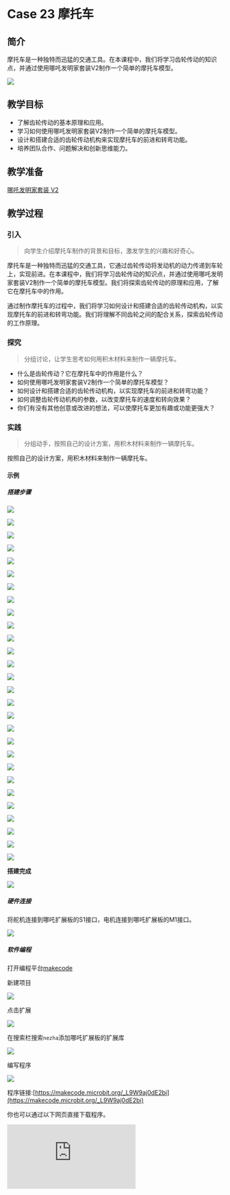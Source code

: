 ﻿---
sidebar_position: 24
---

# Case 23 摩托车

## 简介

摩托车是一种独特而迅猛的交通工具。在本课程中，我们将学习齿轮传动的知识点，并通过使用哪吒发明家套装V2制作一个简单的摩托车模型。


![](https://wiki-media-ef.oss-cn-hongkong.aliyuncs.com//images/nezha-inventors-kit-v2-case-23-01.png)


## 教学目标

- 了解齿轮传动的基本原理和应用。
- 学习如何使用哪吒发明家套装V2制作一个简单的摩托车模型。
- 设计和搭建合适的齿轮传动机构来实现摩托车的前进和转弯功能。
- 培养团队合作、问题解决和创新思维能力。


## 教学准备

[哪吒发明家套装 V2](https://www.elecfreaks.com/nezha-inventor-s-kit-v2-for-micro-bit.html)


## 教学过程

### 引入

>向学生介绍摩托车制作的背景和目标，激发学生的兴趣和好奇心。

摩托车是一种独特而迅猛的交通工具，它通过齿轮传动将发动机的动力传递到车轮上，实现前进。在本课程中，我们将学习齿轮传动的知识点，并通过使用哪吒发明家套装V2制作一个简单的摩托车模型。我们将探索齿轮传动的原理和应用，了解它在摩托车中的作用。

通过制作摩托车的过程中，我们将学习如何设计和搭建合适的齿轮传动机构，以实现摩托车的前进和转弯功能。我们将理解不同齿轮之间的配合关系，探索齿轮传动的工作原理。

### 探究

>分组讨论，让学生思考如何用积木材料来制作一辆摩托车。

- 什么是齿轮传动？它在摩托车中的作用是什么？
- 如何使用哪吒发明家套装V2制作一个简单的摩托车模型？
- 如何设计和搭建合适的齿轮传动机构，以实现摩托车的前进和转弯功能？
- 如何调整齿轮传动机构的参数，以改变摩托车的速度和转向效果？
- 你们有没有其他创意或改进的想法，可以使摩托车更加有趣或功能更强大？

### 实践

>分组动手，按照自己的设计方案，用积木材料来制作一辆摩托车。

按照自己的设计方案，用积木材料来制作一辆摩托车。

#### 示例

##### 搭建步骤

![](https://wiki-media-ef.oss-cn-hongkong.aliyuncs.com//images/nezha-inventors-kit-v2-step-23-01.png)

![](https://wiki-media-ef.oss-cn-hongkong.aliyuncs.com//images/nezha-inventors-kit-v2-step-23-02.png)

![](https://wiki-media-ef.oss-cn-hongkong.aliyuncs.com//images/nezha-inventors-kit-v2-step-23-03.png)

![](https://wiki-media-ef.oss-cn-hongkong.aliyuncs.com//images/nezha-inventors-kit-v2-step-23-04.png)

![](https://wiki-media-ef.oss-cn-hongkong.aliyuncs.com//images/nezha-inventors-kit-v2-step-23-05.png)

![](https://wiki-media-ef.oss-cn-hongkong.aliyuncs.com//images/nezha-inventors-kit-v2-step-23-06.png)

![](https://wiki-media-ef.oss-cn-hongkong.aliyuncs.com//images/nezha-inventors-kit-v2-step-23-07.png)

![](https://wiki-media-ef.oss-cn-hongkong.aliyuncs.com//images/nezha-inventors-kit-v2-step-23-08.png)

![](https://wiki-media-ef.oss-cn-hongkong.aliyuncs.com//images/nezha-inventors-kit-v2-step-23-09.png)

![](https://wiki-media-ef.oss-cn-hongkong.aliyuncs.com//images/nezha-inventors-kit-v2-step-23-10.png)

![](https://wiki-media-ef.oss-cn-hongkong.aliyuncs.com//images/nezha-inventors-kit-v2-step-23-11.png)

![](https://wiki-media-ef.oss-cn-hongkong.aliyuncs.com//images/nezha-inventors-kit-v2-step-23-12.png)

![](https://wiki-media-ef.oss-cn-hongkong.aliyuncs.com//images/nezha-inventors-kit-v2-step-23-13.png)

![](https://wiki-media-ef.oss-cn-hongkong.aliyuncs.com//images/nezha-inventors-kit-v2-step-23-14.png)

![](https://wiki-media-ef.oss-cn-hongkong.aliyuncs.com//images/nezha-inventors-kit-v2-step-23-15.png)

![](https://wiki-media-ef.oss-cn-hongkong.aliyuncs.com//images/nezha-inventors-kit-v2-step-23-16.png)

![](https://wiki-media-ef.oss-cn-hongkong.aliyuncs.com//images/nezha-inventors-kit-v2-step-23-17.png)

![](https://wiki-media-ef.oss-cn-hongkong.aliyuncs.com//images/nezha-inventors-kit-v2-step-23-18.png)

![](https://wiki-media-ef.oss-cn-hongkong.aliyuncs.com//images/nezha-inventors-kit-v2-step-23-19.png)

![](https://wiki-media-ef.oss-cn-hongkong.aliyuncs.com//images/nezha-inventors-kit-v2-step-23-20.png)

![](https://wiki-media-ef.oss-cn-hongkong.aliyuncs.com//images/nezha-inventors-kit-v2-step-23-21.png)

![](https://wiki-media-ef.oss-cn-hongkong.aliyuncs.com//images/nezha-inventors-kit-v2-step-23-22.png)

![](https://wiki-media-ef.oss-cn-hongkong.aliyuncs.com//images/nezha-inventors-kit-v2-step-23-23.png)

![](https://wiki-media-ef.oss-cn-hongkong.aliyuncs.com//images/nezha-inventors-kit-v2-step-23-24.png)

![](https://wiki-media-ef.oss-cn-hongkong.aliyuncs.com//images/nezha-inventors-kit-v2-step-23-25.png)

![](https://wiki-media-ef.oss-cn-hongkong.aliyuncs.com//images/nezha-inventors-kit-v2-step-23-26.png)

![](https://wiki-media-ef.oss-cn-hongkong.aliyuncs.com//images/nezha-inventors-kit-v2-step-23-27.png)

![](https://wiki-media-ef.oss-cn-hongkong.aliyuncs.com//images/nezha-inventors-kit-v2-step-23-28.png)

**搭建完成**

![](https://wiki-media-ef.oss-cn-hongkong.aliyuncs.com//images/nezha-inventors-kit-v2-case-23-01.png)

##### 硬件连接

将舵机连接到哪吒扩展板的S1接口，电机连接到哪吒扩展板的M1接口。

![](https://wiki-media-ef.oss-cn-hongkong.aliyuncs.com//images/nezha-inventors-kit-v2-case-23-02.png)

##### 软件编程

打开编程平台[makecode](https://makecode.microbit.org/#)

新建项目

![](https://wiki-media-ef.oss-cn-hongkong.aliyuncs.com//images/nezha-inventors-kit-v2-case-19-03.png)

点击扩展

![](https://wiki-media-ef.oss-cn-hongkong.aliyuncs.com//images/nezha-inventors-kit-v2-case-19-04.png)


在搜索栏搜索`nezha`添加哪吒扩展板的扩展库

![](https://wiki-media-ef.oss-cn-hongkong.aliyuncs.com//images/nezha-inventors-kit-v2-case-19-06.png)

编写程序

![](https://wiki-media-ef.oss-cn-hongkong.aliyuncs.com//images/nezha-inventors-kit-v2-case-23-07.png)


程序链接:[https://makecode.microbit.org/_L9W9aj0dE2bi](https://makecode.microbit.org/_L9W9aj0dE2bi)

你也可以通过以下网页直接下载程序。

<div
    style={{
        position: 'relative',
        paddingBottom: '60%',
        overflow: 'hidden',
    }}
>
    <iframe
        src="https://makecode.microbit.org/_L9W9aj0dE2bi"
        frameborder="0"
        sandbox="allow-popups allow-forms allow-scripts allow-same-origin"
        style={{
            position: 'absolute',
            width: '100%',
            height: '100%',
        }}
    />
</div>



### 展示

>分组展示，尝试制作遥控摩托车，比较各组的成果和效果。

#### 示例案例效果

按下micro:bit上的A键，摩托车开始行驶。

![](https://wiki-media-ef.oss-cn-hongkong.aliyuncs.com//images/nezha-inventors-kit-v2-case-23.gif)

### 反思

>分组分享，让每组的学生分享自己的制作过程和心得，总结自己遇到的问题和解决办法，评价自己的优点和不足。

